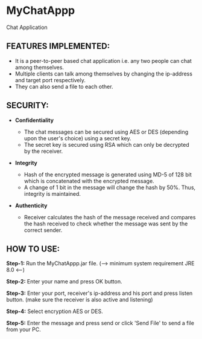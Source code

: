 # MyChatAppp
Chat Application 

## FEATURES IMPLEMENTED:
 - It is a peer-to-peer based chat application i.e. any two people can chat among themselves.
 - Multiple clients can talk among themselves by changing the ip-address and target port respectively.
 - They can also send a file to each other.

## SECURITY:
   - **Confidentiality**
      * The chat messages can be secured using AES or DES (depending upon the user's choice) using a secret key.
      * The secret key is secured using RSA which can only be decrypted by the receiver.

   - **Integrity**
      * Hash of the encrypted message is generated using MD-5 of 128 bit which is concatenated with the encrypted message.
      * A change of 1 bit in the message will change the hash by 50%. Thus, integrity is maintained.
	
   - **Authenticity**
      * Receiver calculates the hash of the message received and compares the hash received to check whether the message was 		 sent by the correct sender.

## HOW TO USE:
  **Step-1:** Run the MyChatAppp.jar file. (--> minimum system requirement JRE 8.0 <--)
  
  **Step-2:** Enter your name and press OK button.
  
  **Step-3:** Enter your port, receiver's ip-address and his port and press listen button. (make sure the receiver is also active and 
          listening)
  
  **Step-4:** Select encryption AES or DES.
  
  **Step-5:** Enter the message and press send or click 'Send File' to send a file from your PC.
